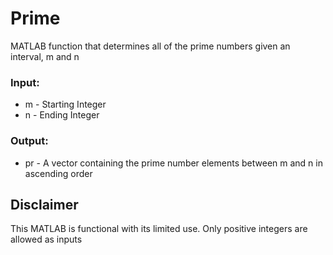 # Prime
MATLAB function that determines all of the prime numbers given an interval, m and n
### Input:
* m - Starting Integer
* n - Ending Integer
### Output:
* pr - A vector containing the prime number elements between m and n in ascending order

## Disclaimer
This MATLAB is functional with its limited use. Only positive integers are allowed as inputs  
